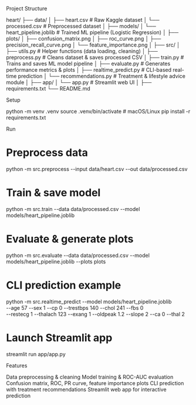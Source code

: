 Project Structure

heart/
├── data/
│   ├── heart.csv              # Raw Kaggle dataset
│   └── processed.csv          # Preprocessed dataset
│
├── models/
│   └── heart_pipeline.joblib  # Trained ML pipeline (Logistic Regression)
│
├── plots/
│   ├── confusion_matrix.png
│   ├── roc_curve.png
│   ├── precision_recall_curve.png
│   └── feature_importance.png
│
├── src/
│   ├── utils.py               # Helper functions (data loading, cleaning)
│   ├── preprocess.py          # Cleans dataset & saves processed CSV
│   ├── train.py               # Trains and saves ML model pipeline
│   ├── evaluate.py            # Generates performance metrics & plots
│   ├── realtime_predict.py    # CLI-based real-time prediction
│   └── recommendations.py     # Treatment & lifestyle advice module
│
├── app/
│   └── app.py                 # Streamlit web UI
│
├── requirements.txt
└── README.md



Setup

python -m venv .venv
source .venv/bin/activate     # macOS/Linux
pip install -r requirements.txt


Run

# Preprocess data
python -m src.preprocess --input data/heart.csv --out data/processed.csv

# Train & save model
python -m src.train --data data/processed.csv --model models/heart_pipeline.joblib

# Evaluate & generate plots
python -m src.evaluate --data data/processed.csv --model models/heart_pipeline.joblib --plots plots

# CLI prediction example
python -m src.realtime_predict --model models/heart_pipeline.joblib \
  --age 57 --sex 1 --cp 0 --trestbps 140 --chol 241 --fbs 0 \
  --restecg 1 --thalach 123 --exang 1 --oldpeak 1.2 --slope 2 --ca 0 --thal 2

# Launch Streamlit app
streamlit run app/app.py


Features

Data preprocessing & cleaning
Model training & ROC-AUC evaluation
Confusion matrix, ROC, PR curve, feature importance plots
CLI prediction with treatment recommendations
Streamlit web app for interactive prediction
